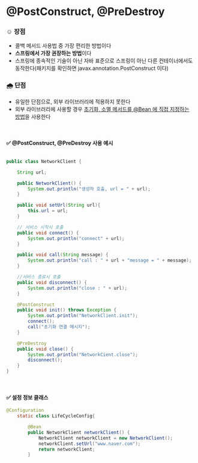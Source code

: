 # @PostConstruct, @PreDestroy
### ☺️ 장점
- 콜백 메서드 사용법 중 가장 편리한 방법이다
- **스프링에서 가장 권장하는 방법**이다
- 스프링에 종속적인 기술이 아닌 자바 표준으로 스프링이 아닌 다른 컨테이너에서도 동작한다(패키지를 확인하면 javax.annotation.PostConstruct 이다)

### 🌧 단점
- 유일한 단점으로, 외부 라이브러리에 적용하지 못한다
- 외부 라이브러리에 사용할 경우 [초기화, 소멸 메서드를 @Bean 에 직접 지정하는 방법](https://github.com/sungyoungk/TIL/blob/master/Spring/%EB%B9%88%20%EB%93%B1%EB%A1%9D%20%EC%B4%88%EA%B8%B0%ED%99%94%2C%20%EC%86%8C%EB%A9%B8%20%EB%A9%94%EC%84%9C%EB%93%9C%20%EC%A7%80%EC%A0%95%ED%95%98%EA%B8%B0.md)을 사용한다


<br>

#### ✅ @PostConstruct, @PreDestroy 사용 예시

```java

public class NetworkClient {

    String url;

    public NetworkClient() {
        System.out.println("생성자 호출, url = " + url);
    }

    public void setUrl(String url){
        this.url = url;
    }

    // 서비스 시작시 호출
    public void connect() {
        System.out.println("connect" + url);
    }

    public void call(String message) {
        System.out.println("call : " + url + "message = " + message);
    }

    //서비스 종료시 호출
    public void disconnect() {
        System.out.println("close : " + url);
    }

    @PostConstruct
    public void init() throws Exception {
        System.out.println("NetworkClient.init");
        connect();
        call("초기화 연결 메시지");
    }

    @PreDestroy
    public void close() {
        System.out.println("NetworkCient.close");
        disconnect();
    }
}

```

<br>

#### ✅ 설정 정보 클래스
```java
@Configuration
    static class LifeCycleConfig{

        @Bean
        public NetworkClient networkClient() {
            NetworkClient networkClient = new NetworkClient();
            networkClient.setUrl("www.naver.com");
            return networkClient;
        }

```
